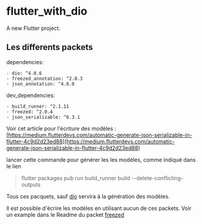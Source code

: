 # flutter_with_dio

A new Flutter project.

## Les differents packets
dependencies:

    - dio: ^4.0.6
    - freezed_annotation: ^2.0.3
    - json_annotation: ^4.6.0

dev_dependencies:
    
    - build_runner: ^2.1.11
    - freezed: ^2.0.4
    - json_serializable: ^6.3.1


Voir cet article pour l'écriture des modèles : [https://medium.flutterdevs.com/automatic-generate-json-serializable-in-flutter-4c9d2d23ed88](https://medium.flutterdevs.com/automatic-generate-json-serializable-in-flutter-4c9d2d23ed88)

lancer cette commande pour générer les les modèles, comme indiqué dans le lien
>flutter packages pub run build_runner build --delete-conflicting-outputs

Tous ces pacquets, sauf [dio](https://pub.dev/packages/dio) servira à la génération des modèles.

Il est possible d'écrire les modèles en utilisant aucun de ces packets. Voir un example dans le Readme du packet [freezed](https://pub.dev/packages/freezed)
